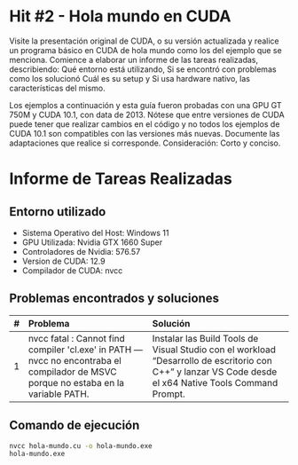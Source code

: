 # Hit #2 - Hola mundo en CUDA

Visite la presentación original de CUDA, o su versión actualizada y realice un programa básico en CUDA de hola mundo como los del ejemplo que se menciona. Comience a elaborar un informe de las tareas realizadas, describiendo:
Qué entorno está utilizando,
Si se encontró con problemas como los solucionó
Cuál es su setup y
Si usa hardware nativo, las características del mismo.

Los ejemplos a continuación y esta guía fueron probadas con una GPU GT 750M y CUDA 10.1, con data de 2013.
Nótese que entre versiones de CUDA puede tener que realizar cambios en el código y no todos los ejemplos de CUDA 10.1 son compatibles con las versiones más nuevas. Documente las adaptaciones que realice si corresponde.
Consideración: Corto y conciso.

# Informe de Tareas Realizadas

## Entorno utilizado

- Sistema Operativo del Host: Windows 11
- GPU Utilizada: Nvidia GTX 1660 Super
- Controladores de Nvidia: 576.57 
- Version de CUDA: 12.9
- Compilador de CUDA: nvcc


## Problemas encontrados y soluciones

|  #  | Problema                                                          | Solución                                                                                                                                  |
| :-: | :---------------------------------------------------------------- | :---------------------------------------------------------------------------------------------------------------------------------------- |
|  1  |	nvcc fatal : Cannot find compiler 'cl.exe' in PATH — nvcc no encontraba el compilador de MSVC porque no estaba en la variable PATH. |Instalar las Build Tools de Visual Studio con el workload “Desarrollo de escritorio con C++” y lanzar VS Code desde el x64 Native Tools Command Prompt. |

## Comando de ejecución

```bash
nvcc hola-mundo.cu -o hola-mundo.exe
hola-mundo.exe
```